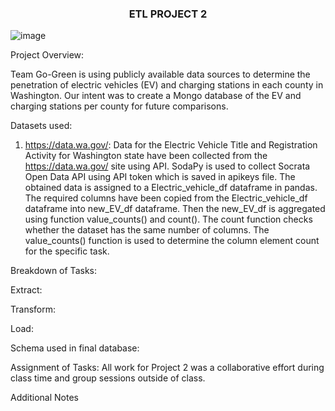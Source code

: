 <h3 align="center"> ETL PROJECT 2 </h3>

![image](https://user-images.githubusercontent.com/112281976/206267609-ffb58865-5ebc-409f-9978-a2e0409ec84e.png)


Project Overview:

Team Go-Green is using publicly available data sources to determine the penetration of electric vehicles (EV) and charging stations in each county in Washington.  Our intent was to create a Mongo database of the EV and charging stations per county for future comparisons.

Datasets used:

1.  https://data.wa.gov/:  Data for the Electric Vehicle Title and Registration Activity for Washington state have been collected from the https://data.wa.gov/ site using API. SodaPy is used to collect Socrata Open Data API using API token which is saved in apikeys file. The obtained data is assigned to a Electric_vehicle_df dataframe in pandas. The required columns have been copied from the Electric_vehicle_df dataframe into new_EV_df dataframe. Then the new_EV_df is aggregated using function value_counts() and count(). The count function checks whether the dataset has the same number of columns. The value_counts() function is used to determine the column element count for the specific task.


Breakdown of Tasks:

Extract: 

Transform:

Load:

Schema used in final database:





Assignment of Tasks:
All work for Project 2 was a collaborative effort during class time and group sessions outside of class.

Additional Notes


